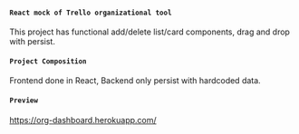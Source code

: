 #### `React mock of Trello organizational tool`

This project has functional add/delete list/card components, drag and drop with persist.

#### `Project Composition`

Frontend done in React, Backend only persist with hardcoded data.

#### `Preview`

https://org-dashboard.herokuapp.com/
